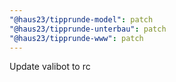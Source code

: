 ```yaml
---
"@haus23/tipprunde-model": patch
"@haus23/tipprunde-unterbau": patch
"@haus23/tipprunde-www": patch
---
```


Update valibot to rc
